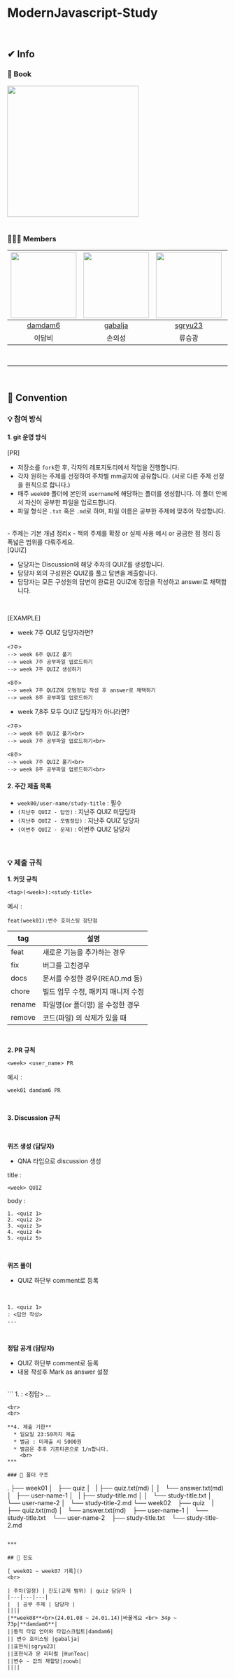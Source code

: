 # ModernJavascript-Study
<br>

## ✔ Info

### 📕 Book

<img src="https://github.com/damdam6/ModernJavascript-Study/assets/47710007/9aba00f7-f3cd-46e2-b0b8-88edbe827002" width="300">
<br>
<br>

### 🧑‍🤝‍🧑 Members

|<img src="https://avatars.githubusercontent.com/u/47710007?v=4" width="150"> |<img src="https://avatars.githubusercontent.com/u/80046476?v=4"  width="150">|<img src="https://avatars.githubusercontent.com/u/139521783?v=4"  width="150">| <img src="https://avatars.githubusercontent.com/u/135293451?v=4" width="150">| <img src="https://avatars.githubusercontent.com/u/73322485?v=4" width="150"> |
|:---:|:---:|:---:|:---:|:---:|
|[damdam6](https://github.com/damdam6)|[gabalja](https://github.com/gabalja) | [sgryu23](https://github.com/sgryu23) | [HunTeac](https://github.com/HunTeac) |[zoowb](https://github.com/zoowb) |
|이담비|손의성|류승광|한재훈|최지우|

<br>

---
<br>


## 📢 Convention

### 💡 참여 방식

#### 1. git 운영 방식

[PR]
- 저장소를 `fork`한 후, 각자의 레포지토리에서 작업을 진행합니다.
- 각자 원하는 주제를 선정하여 주차별 mm공지에 공유합니다. (서로 다른 주제 선정을 원칙으로 합니다.)
- 매주 `week00` 폴더에 본인의 `username`에 해당하는 폴더를 생성합니다. 이 폴더 안에서 자신이 공부한 파일을 업로드합니다.
- 파일 형식은 `.txt` 혹은 `.md`로 하며, 파일 이름은 공부한 주제에 맞추어 작성합니다.
<br>
- 주제는 기본 개념 정리x
- 책의 주제를 확장 or 실제 사용 예시 or 궁금한 점 정리 등 폭넓은 범위를 다뤄주세요.

<br>
[QUIZ]<br>

- 담당자는 Discussion에 해당 주차의 QUIZ를 생성합니다.
- 담당자 외의 구성원은 QUIZ를 풀고 답변을 제출합니다.
- 담당자는 모든 구성원의 답변이 완료된 QUIZ에 정답을 작성하고 answer로 채택합니다.<br>
<br>

[EXAMPLE]
<br>

- week 7주 QUIZ 담당자라면?<br>
```
<7주>
--> week 6주 QUIZ 풀기
--> week 7주 공부파일 업로드하기
--> week 7주 QUIZ 생성하기

<8주>
--> week 7주 QUIZ에 모범정답 작성 후 answer로 채택하기
--> week 8주 공부파일 업로드하기
```

- week 7,8주 모두 QUIZ 담당자가 아니라면?<br>
```
<7주>
--> week 6주 QUIZ 풀기<br>
--> week 7주 공부파일 업로드하기<br>

<8주>
--> week 7주 QUIZ 풀기<br>
--> week 8주 공부파일 업로드하기<br>
```




#### 2. 주간 제출 목록 <br>
- `week00/user-name/study-title` : 필수
- `(지난주 QUIZ - 답안)` : 지난주 QUIZ 미담당자
- `(지난주 QUIZ - 모범정답)` : 지난주 QUIZ 담당자
- `(이번주 QUIZ - 문제)` : 이번주 QUIZ 담당자

<br>


### 💡 제출 규칙

**1. 커밋 규칙**
```
<tag>(<week>):<study-title>
```
예시 :
``` 
feat(week01):변수 호이스팅 장단점
```
|tag | 설명 |
|---|---|
| feat | 새로운 기능을 추가하는 경우 | 
fix | 버그를 고친경우
docs | 문서를 수정한 경우(READ.md 등)
chore | 빌드 업무 수정, 패키지 매니저 수정
rename | 파일명(or 폴더명) 을 수정한 경우
remove | 코드(파일) 의 삭제가 있을 때

<br>

**2. PR 규칙**

```
<week> <user_name> PR
```
예시 :
``` 
week01 damdam6 PR
```
<br>

**3. Discussion 규칙**

<br>

**퀴즈 생성 (담당자)**
- QNA 타입으로 discussion 생성<br>

title :

```
<week> QUIZ
```
body : 
```
1. <quiz 1>
2. <quiz 2>
3. <quiz 3>
4. <quiz 4>
5. <quiz 5>
```
<br>

**퀴즈 풀이**
- QUIZ 하단부 comment로 등록

<br>

```
1. <quiz 1>
: <답안 작성>
...

```
<br>

**정답 공개 (담당자)**
- QUIZ 하단부 comment로 등록
- 내용 작성후 Mark as answer 설정
<br>
```
1. <quiz 1>
: <정답>
...

```
<br>
<br>

**4. 제출 기한**
  * 일요일 23:59까지 제출
  * 벌금 : 미제출 시 5000원
  * 벌금은 추후 기프티콘으로 1/n합니다.
    <br>
***

### 🔎 폴더 구조

 ```
 .
 ├── week01
 │   ├── quiz
 │   |   ├── quiz.txt(md)
 │   │   └── answer.txt(md)
 │   ├── user-name-1
 │   |   ├── study-title.md
 │   │   └── study-title.txt
 │   └── user-name-2
 │       └── study-title-2.md
 └── week02
     ├── quiz
     |   ├── quiz.txt(md)
     │   └── answer.txt(md)
     ├── user-name-1
     │   └── study-title.txt
     └── user-name-2
         ├── study-title.txt
         └── study-title-2.md
 ```

***

## 📢 진도

[ week01 ~ week07 기록]()
<br>

| 주차(일정) | 진도(교재 범위) | quiz 담당자 |
|---|---|---|
|  | 공부 주제 | 담당자 |
||||
|**week08**<br>(24.01.08 ~ 24.01.14)|바꿀게요 <br> 34p ~ 73p|**damdam6**|
||동적 타입 언어와 타입스크립트|damdam6|
|| 변수 호이스팅 |gabalja|
||표현식|sgryu23|
||표현식과 문 리터럴 |HunTeac|
||변수 - 값의 재할당|zoowb|
||||